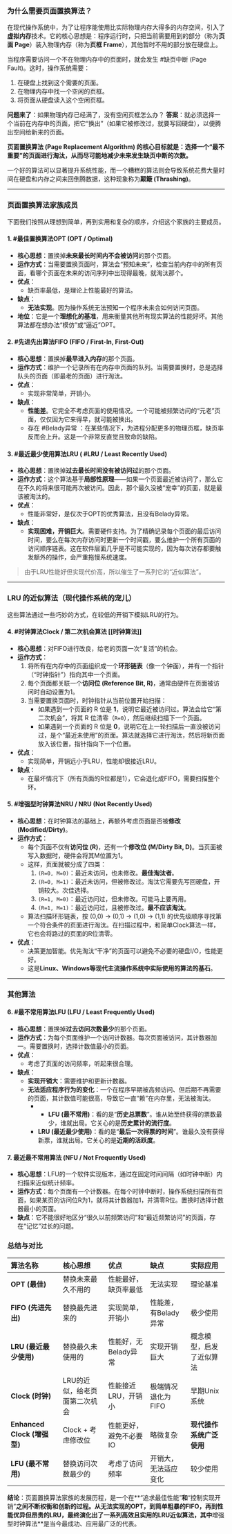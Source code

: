 
### 为什么需要页面置换算法？

在现代操作系统中，为了让程序能使用比实际物理内存大得多的内存空间，引入了**虚拟内存**技术。它的核心思想是：程序运行时，只把当前需要用到的部分（称为**页面 Page**）装入物理内存（称为**页框 Frame**），其他暂时不用的部分放在硬盘上。

当程序需要访问一个不在物理内存中的页面时，就会发生 #缺页中断 (Page Fault)。这时，操作系统需要：
1.  在硬盘上找到这个需要的页面。
2.  在物理内存中找一个空闲的页框。
3.  将页面从硬盘读入这个空闲页框。

**问题来了**：如果物理内存已经满了，没有空闲页框怎么办？
**答案**：就必须选择一个当前在内存中的页面，把它“换出”（如果它被修改过，就要写回硬盘），以便腾出空间给新来的页面。

**页面置换算法 (Page Replacement Algorithm) 的核心目标就是：选择一个“最不重要”的页面进行淘汰，从而尽可能地减少未来发生缺页中断的次数。**

一个好的算法可以显著提升系统性能，而一个糟糕的算法则会导致系统花费大量时间在硬盘和内存之间来回倒腾数据，这种现象称为**颠簸 (Thrashing)**。

---

### 页面置换算法家族成员

下面我们按照从理想到简单，再到实用和复杂的顺序，介绍这个家族的主要成员。

#### 1. #最佳置换算法OPT (OPT / Optimal)

*   **核心思想**：置换掉**未来最长时间内不会被访问**的那个页面。
*   **运作方式**：当需要置换页面时，算法会“预知未来”，检查当前内存中的所有页面，看哪个页面在未来的访问序列中出现得最晚，就淘汰那个。
*   **优点**：
    *   缺页率最低，是理论上性能最好的算法。
*   **缺点**：
    *   **无法实现**。因为操作系统无法预知一个程序未来会如何访问页面。
*   **地位**：它是一个**理想化的基准**，用来衡量其他所有现实算法的性能好坏。其他算法都在想办法“模仿”或“逼近”OPT。

#### 2. #先进先出算法FIFO (FIFO / First-In, First-Out)

*   **核心思想**：置换掉**最早进入内存**的那个页面。
*   **运作方式**：维护一个记录所有在内存中页面的队列。当需要置换时，总是选择队头的页面（即最老的页面）进行淘汰。
*   **优点**：
    *   实现非常简单，开销小。
*   **缺点**：
    *   **性能差**。它完全不考虑页面的使用情况。一个可能被频繁访问的“元老”页面，仅仅因为它来得早，就可能被换出。
    *   存在 #Belady异常 ：在某些情况下，为进程分配更多的物理页框，缺页率反而会上升。这是一个非常反直觉且致命的缺陷。

#### 3. #最近最少使用算法LRU ( #LRU / Least Recently Used)

*   **核心思想**：置换掉**过去最长时间没有被访问过**的那个页面。
*   **运作方式**：这个算法基于**局部性原理**——如果一个页面最近被访问了，那么它在不久的将来很可能再次被访问。因此，那个最久没被“宠幸”的页面，就是最该被淘汰的。
*   **优点**：
    *   性能非常好，是仅次于OPT的优秀算法，且没有Belady异常。
*   **缺点**：
    *   **实现困难，开销巨大**。需要硬件支持。为了精确记录每个页面的最后访问时间，要么在每次内存访问时更新一个时间戳，要么维护一个所有页面的访问顺序链表。这在软件层面几乎是不可能实现的，因为每次访存都要触发额外的操作，会严重拖慢系统速度。

> 由于LRU性能好但实现代价高，所以催生了一系列它的“近似算法”。

---

### LRU 的近似算法（现代操作系统的宠儿）

这些算法通过一些巧妙的方式，在较低的开销下模拟LRU的行为。

#### 4. #时钟算法Clock / 第二次机会算法  [[时钟算法]] 

*   **核心思想**：对FIFO进行改良，给老的页面一次“复活”的机会。
*   **运作方式**：
    1.  将所有在内存中的页面组织成一个**环形链表**（像一个钟面），并有一个指针（“时钟指针”）指向其中一个页面。
    2.  每个页面都关联一个**访问位 (Reference Bit, R)**，通常由硬件在页面被访问时自动设置为1。
    3.  当需要置换页面时，时钟指针从当前位置开始扫描：
        *   如果遇到一个页面的 R 位是 **1**，说明它最近被访问过。算法会给它“第二次机会”，将其 R 位清零（`R=0`），然后继续扫描下一个页面。
        *   如果遇到一个页面的 R 位是 **0**，说明它在上一轮扫描后一直没被访问过，是个“最近未使用”的页面。算法就选择它进行淘汰，然后将新页面放入该位置，指针指向下一个位置。
*   **优点**：
    *   实现简单，开销远小于LRU，性能却很接近LRU。
*   **缺点**：
    *   在最坏情况下（所有页面的R位都是1），它会退化成FIFO，需要扫描整个环。

#### 5. #增强型时钟算法NRU / NRU (Not Recently Used)

*   **核心思想**：在时钟算法的基础上，再额外考虑页面是否被**修改 (Modified/Dirty)**。
*   **运作方式**：
    *   每个页面不仅有**访问位 (R)**，还有一个**修改位 (M/Dirty Bit, D)**。当页面被写入数据时，硬件会将其M位置为1。
    *   这样，页面就被分成了四类：
        1.  `(R=0, M=0)`：最近未访问，也未修改。**最佳淘汰者**。
        2.  `(R=0, M=1)`：最近未访问，但被修改过。淘汰它需要先写回硬盘，开销较大。次佳选择。
        3.  `(R=1, M=0)`：最近访问过，但未修改。可能马上要再用。
        4.  `(R=1, M=1)`：最近访问过，且被修改过。**最不应该淘汰**。
    *   算法扫描环形链表，按 (0,0) -> (0,1) -> (1,0) -> (1,1) 的优先级顺序寻找第一个符合条件的页面进行淘汰。在扫描过程中，和简单Clock算法一样，它也会将路过的页面的R位清零。
*   **优点**：
    *   决策更加智能。优先淘汰“干净”的页面可以避免不必要的硬盘I/O，性能更好。
    *   这是**Linux、Windows等现代主流操作系统中实际使用的算法的基石**。

---

### 其他算法

#### 6. #最不常用算法LFU (LFU / Least Frequently Used)

*   **核心思想**：置换掉**过去访问次数最少**的那个页面。
*   **运作方式**：为每个页面维护一个访问计数器。每次页面被访问，其计数器加一。需要置换时，选择计数值最小的页面。
*   **优点**：
    *   考虑了页面的访问频率，听起来很合理。
*   **缺点**：
    *   **实现开销大**：需要维护和更新计数器。
    *   **无法适应程序行为的变化**：一个在程序早期被高频访问、但后期不再需要的页面，其计数值可能很高，导致它一直“赖”在内存里，无法被淘汰。
		* - **LFU (最不常用)**：看的是“**历史总票数**”。谁从始至终获得的票数最少，谁就出局。它关心的是**历史累计的流行度**。
		- **LRU (最近最少使用)**：看的是“**最后一次得票的时间**”。谁最久没有获得新票，谁就出局。它关心的是**近期的活跃度**。

#### 7. 最近最不常用算法 (NFU / Not Frequently Used)

*   **核心思想**：LFU的一个软件实现版本，通过在固定时间间隔（如时钟中断）内扫描来近似统计频率。
*   **运作方式**：每个页面有一个计数器。在每个时钟中断时，操作系统扫描所有页面，如果某页的访问位R为1，就将其计数器加1，并清零R位。置换时选择计数器最小的页面。
*   **缺点**：它不能很好地区分“很久以前频繁访问”和“最近频繁访问”的页面，存在“记忆”过长的问题。

### 总结与对比

| 算法名称 | 核心思想 | 优点 | 缺点 | 实际应用 |
| :--- | :--- | :--- | :--- | :--- |
| **OPT (最佳)** | 替换未来最久不用的 | 性能最好，缺页率最低 | 无法实现 | 理论基准 |
| **FIFO (先进先出)** | 替换最先进来的 | 实现简单，开销小 | 性能差，有Belady异常 | 极少使用 |
| **LRU (最近最少使用)** | 替换最久未使用的 | 性能好，无Belady异常 | 实现开销巨大 | 概念模型，启发了近似算法 |
| **Clock (时钟)** | LRU的近似，给老页面第二次机会 | 性能接近LRU，开销小 | 极端情况退化为FIFO | 早期Unix系统 |
| **Enhanced Clock (增强型)** | Clock + 考虑修改位 | 性能更好，避免不必要IO | 略微复杂 | **现代操作系统广泛使用** |
| **LFU (最不常用)** | 替换访问次数最少的 | 考虑了访问频率 | 开销大，无法适应变化 | 较少使用 |

**结论**：页面置换算法家族的发展历程，是一个在**“追求最佳性能”**和**“控制实现开销”**之间不断权衡和创新的过程。从无法实现的OPT，到简单粗暴的FIFO，再到性能优异但昂贵的LRU，最终演化出了一系列高效且实用的LRU近似算法，其中**增强型时钟算法**是当今最成功、应用最广泛的代表。